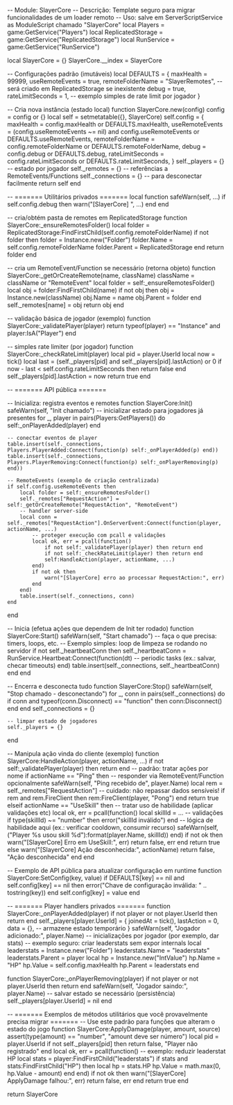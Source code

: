 -- Module: SlayerCore
-- Descrição: Template seguro para migrar funcionalidades de um loader remoto
-- Uso: salve em ServerScriptService as ModuleScript chamado "SlayerCore"
local Players = game:GetService("Players")
local ReplicatedStorage = game:GetService("ReplicatedStorage")
local RunService = game:GetService("RunService")

local SlayerCore = {}
SlayerCore.__index = SlayerCore

-- Configurações padrão (imutáveis)
local DEFAULTS = {
    maxHealth = 99999,
    useRemoteEvents = true,
    remoteFolderName = "SlayerRemotes", -- será criado em ReplicatedStorage se inexistente
    debug = true,
    rateLimitSeconds = 1, -- exemplo simples de rate limit por jogador
}

-- Cria nova instância (estado local)
function SlayerCore.new(config)
    config = config or {}
    local self = setmetatable({}, SlayerCore)
    self.config = {
        maxHealth = config.maxHealth or DEFAULTS.maxHealth,
        useRemoteEvents = (config.useRemoteEvents ~= nil) and config.useRemoteEvents or DEFAULTS.useRemoteEvents,
        remoteFolderName = config.remoteFolderName or DEFAULTS.remoteFolderName,
        debug = config.debug or DEFAULTS.debug,
        rateLimitSeconds = config.rateLimitSeconds or DEFAULTS.rateLimitSeconds,
    }
    self._players = {}         -- estado por jogador
    self._remotes = {}         -- referências a RemoteEvents/Functions
    self._connections = {}     -- para desconectar facilmente
    return self
end

-- ======= Utilitários privados =======
local function safeWarn(self, ...)
    if self.config.debug then
        warn("[SlayerCore] ", ...)
    end
end

-- cria/obtém pasta de remotes em ReplicatedStorage
function SlayerCore:_ensureRemotesFolder()
    local folder = ReplicatedStorage:FindFirstChild(self.config.remoteFolderName)
    if not folder then
        folder = Instance.new("Folder")
        folder.Name = self.config.remoteFolderName
        folder.Parent = ReplicatedStorage
    end
    return folder
end

-- cria um RemoteEvent/Function se necessário (retorna objeto)
function SlayerCore:_getOrCreateRemote(name, className)
    className = className or "RemoteEvent"
    local folder = self:_ensureRemotesFolder()
    local obj = folder:FindFirstChild(name)
    if not obj then
        obj = Instance.new(className)
        obj.Name = name
        obj.Parent = folder
    end
    self._remotes[name] = obj
    return obj
end

-- validação básica de jogador (exemplo)
function SlayerCore:_validatePlayer(player)
    return typeof(player) == "Instance" and player:IsA("Player")
end

-- simples rate limiter (por jogador)
function SlayerCore:_checkRateLimit(player)
    local pid = player.UserId
    local now = tick()
    local last = (self._players[pid] and self._players[pid].lastAction) or 0
    if now - last < self.config.rateLimitSeconds then
        return false
    end
    self._players[pid].lastAction = now
    return true
end

-- ======= API pública =======

-- Inicializa: registra eventos e remotes
function SlayerCore:Init()
    safeWarn(self, "Init chamado")
    -- inicializar estado para jogadores já presentes
    for _, player in pairs(Players:GetPlayers()) do
        self:_onPlayerAdded(player)
    end

    -- conectar eventos de player
    table.insert(self._connections, Players.PlayerAdded:Connect(function(p) self:_onPlayerAdded(p) end))
    table.insert(self._connections, Players.PlayerRemoving:Connect(function(p) self:_onPlayerRemoving(p) end))

    -- RemoteEvents (exemplo de criação centralizada)
    if self.config.useRemoteEvents then
        local folder = self:_ensureRemotesFolder()
        self._remotes["RequestAction"] = self:_getOrCreateRemote("RequestAction", "RemoteEvent")
        -- handler server-side
        local conn = self._remotes["RequestAction"].OnServerEvent:Connect(function(player, actionName, ...)
            -- proteger execução com pcall e validações
            local ok, err = pcall(function()
                if not self:_validatePlayer(player) then return end
                if not self:_checkRateLimit(player) then return end
                self:HandleAction(player, actionName, ...)
            end)
            if not ok then
                warn("[SlayerCore] erro ao processar RequestAction:", err)
            end
        end)
        table.insert(self._connections, conn)
    end
end

-- Inicia (efetua ações que dependem de Init ter rodado)
function SlayerCore:Start()
    safeWarn(self, "Start chamado")
    -- faça o que precisa: timers, loops, etc.
    -- Exemplo simples: loop de limpeza se rodando no servidor
    if not self._heartbeatConn then
        self._heartbeatConn = RunService.Heartbeat:Connect(function(dt)
            -- periodic tasks (ex.: salvar, checar timeouts)
        end)
        table.insert(self._connections, self._heartbeatConn)
    end
end

-- Encerra e desconecta tudo
function SlayerCore:Stop()
    safeWarn(self, "Stop chamado - desconectando")
    for _, conn in pairs(self._connections) do
        if conn and typeof(conn.Disconnect) == "function" then
            conn:Disconnect()
        end
    end
    self._connections = {}

    -- limpar estado de jogadores
    self._players = {}
end

-- Manipula ação vinda do cliente (exemplo)
function SlayerCore:HandleAction(player, actionName, ...)
    if not self:_validatePlayer(player) then return end
    -- padrão: tratar ações por nome
    if actionName == "Ping" then
        -- responder via RemoteEvent/Function opcionalmente
        safeWarn(self, "Ping recebido de", player.Name)
        local rem = self._remotes["RequestAction"]
        -- cuidado: não repassar dados sensíveis!
        if rem and rem.FireClient then
            rem:FireClient(player, "Pong")
        end
        return true
    elseif actionName == "UseSkill" then
        -- tratar uso de habilidade (aplicar validações etc)
        local ok, err = pcall(function()
            local skillId = ...
            -- validações
            if type(skillId) ~= "number" then error("skillId inválido") end
            -- lógica de habilidade aqui (ex.: verificar cooldown, consumir recurso)
            safeWarn(self, ("Player %s usou skill %d"):format(player.Name, skillId))
        end)
        if not ok then
            warn("[SlayerCore] Erro em UseSkill:", err)
            return false, err
        end
        return true
    else
        warn("[SlayerCore] Ação desconhecida:", actionName)
        return false, "Ação desconhecida"
    end
end

-- Exemplo de API pública para atualizar configuração em runtime
function SlayerCore:SetConfig(key, value)
    if DEFAULTS[key] == nil and self.config[key] == nil then
        error("Chave de configuração inválida: " .. tostring(key))
    end
    self.config[key] = value
end

-- ======= Player handlers privados =======
function SlayerCore:_onPlayerAdded(player)
    if not player or not player.UserId then return end
    self._players[player.UserId] = {
        joinedAt = tick(),
        lastAction = 0,
        data = {}, -- armazene estado temporário
    }
    safeWarn(self, "Jogador adicionado:", player.Name)
    -- inicializações por jogador (por exemplo, dar stats)
    -- exemplo seguro: criar leaderstats sem expor internals
    local leaderstats = Instance.new("Folder")
    leaderstats.Name = "leaderstats"
    leaderstats.Parent = player
    local hp = Instance.new("IntValue")
    hp.Name = "HP"
    hp.Value = self.config.maxHealth
    hp.Parent = leaderstats
end

function SlayerCore:_onPlayerRemoving(player)
    if not player or not player.UserId then return end
    safeWarn(self, "Jogador saindo:", player.Name)
    -- salvar estado se necessário (persistência)
    self._players[player.UserId] = nil
end

-- ======= Exemplos de métodos utilitários que você provavelmente precisa migrar =======
-- Use este padrão para funções que alteram o estado do jogo
function SlayerCore:ApplyDamage(player, amount, source)
    assert(type(amount) == "number", "amount deve ser número")
    local pid = player.UserId
    if not self._players[pid] then return false, "Player não registrado" end
    local ok, err = pcall(function()
        -- exemplo: reduzir leaderstat HP
        local stats = player:FindFirstChild("leaderstats")
        if stats and stats:FindFirstChild("HP") then
            local hp = stats.HP
            hp.Value = math.max(0, hp.Value - amount)
        end
    end)
    if not ok then
        warn("[SlayerCore] ApplyDamage falhou:", err)
        return false, err
    end
    return true
end

return SlayerCore
